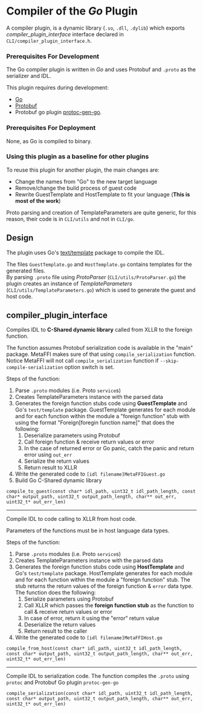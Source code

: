 # Compiler of the *Go* Plugin

A compiler plugin, is a dynamic library (`.so`, `.dll`, `.dylib`) which exports *compiler_plugin_interface* interface declared in `CLI/compiler_plugin_interface.h`.

### Prerequisites For Development
The Go compiler plugin is written in *Go* and uses Protobuf and `.proto` as the serializer and IDL.

This plugin requires during development:
* [Go](https://golang.org/dl/)
* [Protobuf](https://developers.google.com/protocol-buffers/docs/downloads)
* Protobuf go plugin [protoc-gen-go](https://github.com/golang/protobuf). 

### Prerequisites For Deployment

None, as Go is compiled to binary.

### Using this plugin as a baseline for other plugins

To reuse this plugin for another plugin, the main changes are:
* Change the names from "Go" to the new target language
* Remove/change the build process of guest code
* Rewrite GuestTemplate and HostTemplate to fit your language (**This is most of the work**)

Proto parsing and creation of TemplateParameters are quite generic, for this reason, their code is in `CLI/utils` and not in `CLI/go`.

## Design

The plugin uses Go's [text/template](https://golang.org/pkg/text/template/) package to compile the IDL.

The files `GuestTemplate.go` and `HostTemplate.go` contains templates for the generated files.\
By parsing `.proto` file using *ProtoParser* (`CLI/utils/ProtoParser.go`) the plugin creates an instance of *TemplateParameters* (`CLI/utils/TemplateParameters.go`) which is used to generate the guest and host code.

## compiler_plugin_interface

Compiles IDL to **C-Shared dynamic library** called from XLLR to the foreign function.

The function assumes Protobuf serialization code is available in the "main" package. MetaFFI makes sure of that using `compile_serialization` function. Notice MetaFFI will not call `compile_serialization` function if `--skip-compile-serialization` option switch is set.

Steps of the function:
1. Parse `.proto` modules (i.e. Proto `service`s)
2. Creates TemplateParameters instance with the parsed data
3. Generates the foreign function stubs code using **GuestTemplate** and Go's `test/template` package. GuestTemplate generates for each module and for each function within the module a "foreign function" stub with using the format "Foreign[foregin function name]" that does the following:
    1. Deserialize parameters using Protobuf
    2. Call foreign function & receive return values or error
    3. In the case of returned error or Go panic, catch the panic and return error using `out_err`
    4. Serialize the return values
    5. Return result to XLLR
4. Write the generated code to `[idl filename]MetaFFIGuest.go`
5. Build Go C-Shared dynamic library
```
compile_to_guest(const char* idl_path, uint32_t idl_path_length, const char* output_path, uint32_t output_path_length, char** out_err, uint32_t* out_err_len)
```

---

Compile IDL to code calling to XLLR from host code.

Parameters of the functions must be in host language data types.

Steps of the function:
1. Parse `.proto` modules (i.e. Proto `service`s)
2. Creates TemplateParameters instance with the parsed data
3. Generates the foreign function stubs code using **HostTemplate** and Go's `test/template` package. HostTemplate generates for each module and for each function within the module a "foreign function" stub. The stub returns the return values of the foreign function & `error` data type. The function does the following:
    1. Serialize parameters using Protobuf
    2. Call XLLR which passes the **foreign function stub** as the function to call & receive return values or error
    3. In case of error, return it using the "error" return value
    4. Deserialize the return values
    5. Return result to the caller
4. Write the generated code to `[idl filename]MetaFFIHost.go` 
```
compile_from_host(const char* idl_path, uint32_t idl_path_length, const char* output_path, uint32_t output_path_length, char** out_err, uint32_t* out_err_len)
```

---
   
Compile IDL to serialization code.
The function compiles the `.proto` using `protoc` and Protobuf Go plugin `protoc-gen-go`
```
compile_serialization(const char* idl_path, uint32_t idl_path_length, const char* output_path, uint32_t output_path_length, char** out_err, uint32_t* out_err_len)
```
